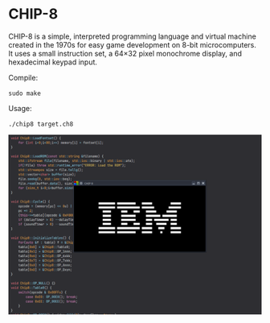 # CHIP-8
CHIP-8 is a simple, interpreted programming language and virtual machine created in the 1970s for easy game development on 8-bit microcomputers. It uses a small instruction set, a 64×32 pixel monochrome display, and hexadecimal keypad input.

Compile:

```
sudo make
```

Usage:

```
./chip8 target.ch8
```

![img](img1.png)
